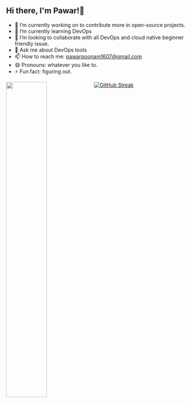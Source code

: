## Hi there, I'm Pawar!👋
- 🔭 I’m currently working on to contribute more in open-source projects.
- 🌱 I’m currently learning DevOps
- 👯 I’m looking to collaborate with all DevOps and cloud native beginner friendly issue.
- 💬 Ask me about DevOps tools
- 📫 How to reach me: pawarpoonam1607@gmail.com
- 😄 Pronouns: whatever you like to.
- ⚡ Fun fact: figuring out.

[![GitHub Streak](https://streak-stats.demolab.com/?user=Poonam1607)](https://git.io/streak-stats)
<img align="left" width="47%" src="https://github-readme-stats.vercel.app/api?username=Poonam1607&theme=vision-friendly-dark&show_icons=true" />


